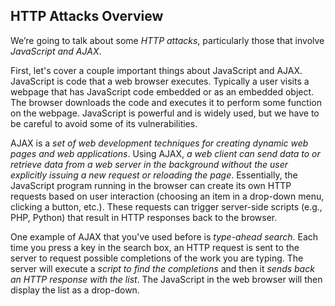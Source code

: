 ## HTTP Attacks Overview

We’re going to talk about some _HTTP attacks_, particularly those that involve _JavaScript and AJAX_.

First, let's cover a couple important things about JavaScript and AJAX. JavaScript is code that a web browser executes. Typically a user visits a webpage that has JavaScript code embedded or as an embedded object. The browser downloads the code and executes it to perform some function on the webpage. JavaScript is powerful and is widely used, but we have to be careful to avoid some of its vulnerabilities.

AJAX is a _set of web development techniques for creating dynamic web pages and web applications_. Using AJAX, _a web client can send data to or retrieve data from a web server in the background without the user explicitly issuing a new request or reloading the page_. Essentially, the JavaScript program running in the browser can create its own HTTP requests based on user interaction (choosing an item in a drop-down menu, clicking a button, etc.). These requests can trigger server-side scripts (e.g., PHP, Python) that result in HTTP responses back to the browser.

One example of AJAX that you've used before is _type-ahead search_. Each time you press a key in the search box, an HTTP request is sent to the server to request possible completions of the work you are typing. The server will execute a _script to find the completions_ and then it _sends back an HTTP response with the list_. The JavaScript in the web browser will then display the list as a drop-down.
